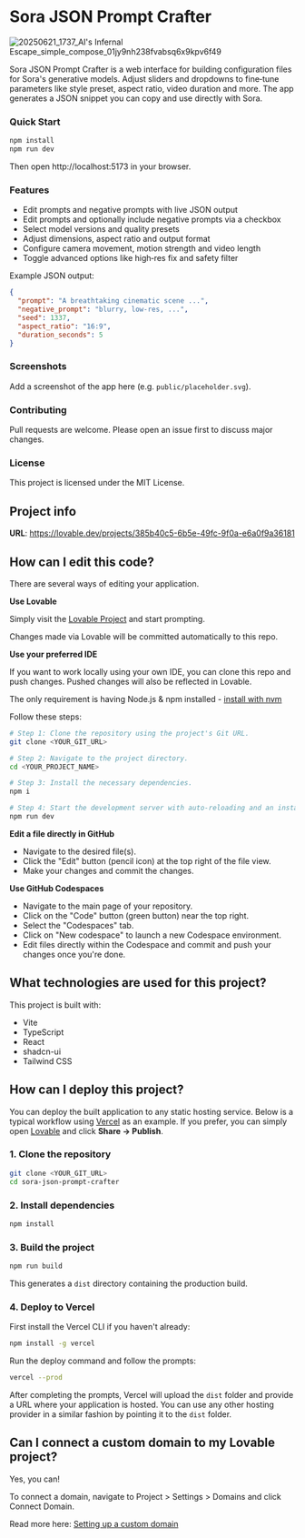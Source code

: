 # Sora JSON Prompt Crafter

![20250621_1737_AI's Infernal Escape_simple_compose_01jy9nh238fvabsq6x9kpv6f49](https://github.com/user-attachments/assets/76094d07-48cb-49ef-a342-e3afdd036dcd)


Sora JSON Prompt Crafter is a web interface for building configuration files for Sora's generative models. Adjust sliders and dropdowns to fine‑tune parameters like style preset, aspect ratio, video duration and more. The app generates a JSON snippet you can copy and use directly with Sora.

### Quick Start

```sh
npm install
npm run dev
```
Then open http://localhost:5173 in your browser.

### Features

- Edit prompts and negative prompts with live JSON output
- Edit prompts and optionally include negative prompts via a checkbox
- Select model versions and quality presets
- Adjust dimensions, aspect ratio and output format
- Configure camera movement, motion strength and video length
- Toggle advanced options like high‑res fix and safety filter

Example JSON output:

```json
{
  "prompt": "A breathtaking cinematic scene ...",
  "negative_prompt": "blurry, low-res, ...",
  "seed": 1337,
  "aspect_ratio": "16:9",
  "duration_seconds": 5
}
```

### Screenshots

Add a screenshot of the app here (e.g. `public/placeholder.svg`).

### Contributing

Pull requests are welcome. Please open an issue first to discuss major changes.

### License

This project is licensed under the MIT License.

## Project info

**URL**: https://lovable.dev/projects/385b40c5-6b5e-49fc-9f0a-e6a0f9a36181

## How can I edit this code?

There are several ways of editing your application.

**Use Lovable**

Simply visit the [Lovable Project](https://lovable.dev/projects/385b40c5-6b5e-49fc-9f0a-e6a0f9a36181) and start prompting.

Changes made via Lovable will be committed automatically to this repo.

**Use your preferred IDE**

If you want to work locally using your own IDE, you can clone this repo and push changes. Pushed changes will also be reflected in Lovable.

The only requirement is having Node.js & npm installed - [install with nvm](https://github.com/nvm-sh/nvm#installing-and-updating)

Follow these steps:

```sh
# Step 1: Clone the repository using the project's Git URL.
git clone <YOUR_GIT_URL>

# Step 2: Navigate to the project directory.
cd <YOUR_PROJECT_NAME>

# Step 3: Install the necessary dependencies.
npm i

# Step 4: Start the development server with auto-reloading and an instant preview.
npm run dev
```

**Edit a file directly in GitHub**

- Navigate to the desired file(s).
- Click the "Edit" button (pencil icon) at the top right of the file view.
- Make your changes and commit the changes.

**Use GitHub Codespaces**

- Navigate to the main page of your repository.
- Click on the "Code" button (green button) near the top right.
- Select the "Codespaces" tab.
- Click on "New codespace" to launch a new Codespace environment.
- Edit files directly within the Codespace and commit and push your changes once you're done.

## What technologies are used for this project?

This project is built with:

- Vite
- TypeScript
- React
- shadcn-ui
- Tailwind CSS

## How can I deploy this project?

You can deploy the built application to any static hosting service. Below is a
typical workflow using [Vercel](https://vercel.com) as an example. If you
prefer, you can simply open
 [Lovable](https://lovable.dev/projects/385b40c5-6b5e-49fc-9f0a-e6a0f9a36181)
and click **Share → Publish**.

### 1. Clone the repository

```sh
git clone <YOUR_GIT_URL>
cd sora-json-prompt-crafter
```

### 2. Install dependencies

```sh
npm install
```

### 3. Build the project

```sh
npm run build
```

This generates a `dist` directory containing the production build.

### 4. Deploy to Vercel

First install the Vercel CLI if you haven't already:

```sh
npm install -g vercel
```

Run the deploy command and follow the prompts:

```sh
vercel --prod
```

After completing the prompts, Vercel will upload the `dist` folder and provide a
URL where your application is hosted. You can use any other hosting provider in
a similar fashion by pointing it to the `dist` folder.

## Can I connect a custom domain to my Lovable project?

Yes, you can!

To connect a domain, navigate to Project > Settings > Domains and click Connect Domain.

Read more here: [Setting up a custom domain](https://docs.lovable.dev/tips-tricks/custom-domain#step-by-step-guide)
